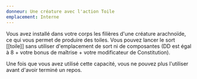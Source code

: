 ```yaml
---
donneur: Une créature avec l'action Toile
emplacement: Interne
---
```

Vous avez installé dans votre corps les filières d'une créature arachnoïde, ce qui vous permet de produire des toiles. Vous pouvez lancer le sort [[toile]] sans utiliser d'emplacement de sort ni de composantes (DD est égal à 8 + votre bonus de maîtrise + votre modificateur de Constitution). 

Une fois que vous avez utilisé cette capacité, vous ne pouvez plus l'utiliser avant d'avoir terminé un repos.
